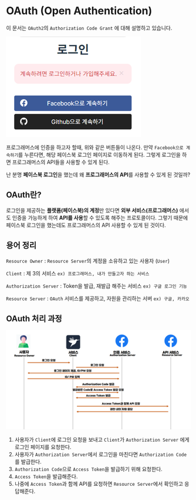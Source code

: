 # OAuth (Open Authentication)
이 문서는 `OAuth2`의 `Authorization Code Grant` 에 대해 설명하고 있습니다.

![what-is-OAuth-01](../images/what-is-OAuth-01.png)

프로그래머스에 인증을 하고자 할때, 위와 같은 버튼들이 나온다. 만약 `Facebook으로 계속하기`를 누른다면, 해당 페이스북 로그인 페이지로 이동하게 된다. 그렇게 로그인을 하면 프로그래머스의 API들을 사용할 수 있게 된다.

난 분명 **페이스북 로그인**을 했는데 왜 **프로그래머스의 API**를 사용할 수 있게 된 것일까?

## OAuth란?
로그인을 제공하는 **플랫폼(페이스북)의 계정**만 있다면 **외부 서비스(프로그래머스)** 에서도 인증을 가능하게 하여 **API를 사용**할 수 있도록 해주는 프로토콜이다.
그렇기 때문에 페이스북 로그인을 했는데도 프로그래머스의 API 사용할 수 있게 된 것이다.

## 용어 정리

`Resource Owner` : `Resource Server`의 계정을 소유하고 있는 사용자 (`User`)

`Client` : 제 3의 서비스 `ex) 프로그래머스, 내가 만들고자 하는 서비스`

`Authorization Server` : Token을 발급, 재발급 해주는 서비스 `ex) 구글 로그인 기능`

`Resource Server` : `OAuth` 서비스를 제공하고, 자원을 관리하는 서버 `ex) 구글, 카카오`

## OAuth 처리 과정
![what-is-OAuth-02](../images/what-is-OAuth-02.png)

1. 사용자가 `Client`에 로그인 요청을 보내고 `Client`가 `Authorization Server` 에게 로그인 페이지를 요청한다.
2. 사용자가 `Authorization Server`에서 로그인을 마친다면 `Authorization Code`를 발급한다.
3. `Authorization Code`으로 `Access Token`을 발급하기 위해 요청한다.
4. `Access Token`을 발급해준다.
5. 나중에 `Access Token`과 함께 API를 요청하면 `Resource Server`에서 확인하고 응답해준다.
